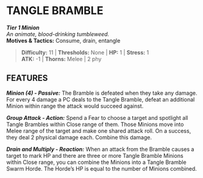 ﻿# TANGLE BRAMBLE

***Tier 1 Minion***  
*An animate, blood-drinking tumbleweed.*  
**Motives & Tactics:** Consume, drain, entangle

> **Difficulty:** 11 | **Thresholds:** None | **HP:** 1 | **Stress:** 1  
> **ATK:** -1 | **Thorns:** Melee | 2 phy  

## FEATURES

***Minion (4) - Passive:*** The Bramble is defeated when they take any damage. For every 4 damage a PC deals to the Tangle Bramble, defeat an additional Minion within range the attack would succeed against.

***Group Attack - Action:*** Spend a Fear to choose a target and spotlight all Tangle Brambles within Close range of them. Those Minions move into Melee range of the target and make one shared attack roll. On a success, they deal 2 physical damage each. Combine this damage.

***Drain and Multiply - Reaction:*** When an attack from the Bramble causes a target to mark HP and there are three or more Tangle Bramble Minions within Close range, you can combine the Minions into a Tangle Bramble Swarm Horde. The Horde’s HP is equal to the number of Minions combined.

